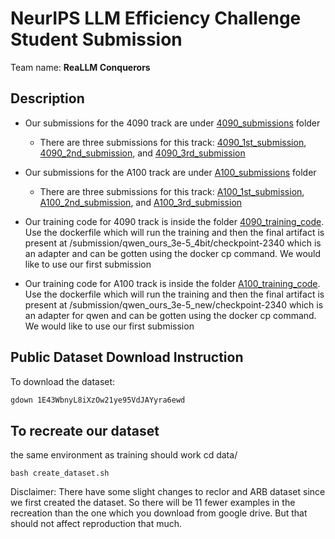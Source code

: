 # NeurIPS LLM Efficiency Challenge Student Submission
Team name: **ReaLLM Conquerors**

## Description
* Our submissions for the 4090 track are under [4090_submissions](4090_submissions/) folder
    - There are three submissions for this track: [4090_1st_submission](4090_submissions/4090_1st_submission), [4090_2nd_submission](4090_submissions/4090_2nd_submission), and [4090_3rd_submission](4090_submissions/4090_3rd_submission)
* Our submissions for the A100 track are under [A100_submissions](A100_submissions/) folder
    - There are three submissions for this track: [A100_1st_submission](A100_submissions/A100_1st_submission), [A100_2nd_submission](A100_submissions/A100_2nd_submission), and [A100_3rd_submission](A100_submissions/A100_3rd_submission)
 
* Our training code for 4090 track is inside the folder [4090_training_code](4090_training_code/). Use the dockerfile which will run the training and then the final artifact is present at /submission/qwen_ours_3e-5_4bit/checkpoint-2340 which is an adapter and can be gotten using the docker cp command. We would like to use our first submission

* Our training code for A100 track is inside the folder [A100_training_code](A100_training_code/). Use the dockerfile which will run the training and then the final artifact is present at /submission/qwen_ours_3e-5_new/checkpoint-2340 which is an adapter for qwen and can be gotten using the docker cp command. We would like to use our first submission

## Public Dataset Download Instruction
To download the dataset:
```bash
gdown 1E43WbnyL8iXzOw21ye95VdJAYyra6ewd
```
## To recreate our dataset
the same environment as training should work
cd data/
```
bash create_dataset.sh
```

Disclaimer: There have some slight changes to reclor and ARB dataset since we first created the dataset. So there will be 11 fewer examples in the recreation than the one which you download from google drive. But that should not affect reproduction that much.



